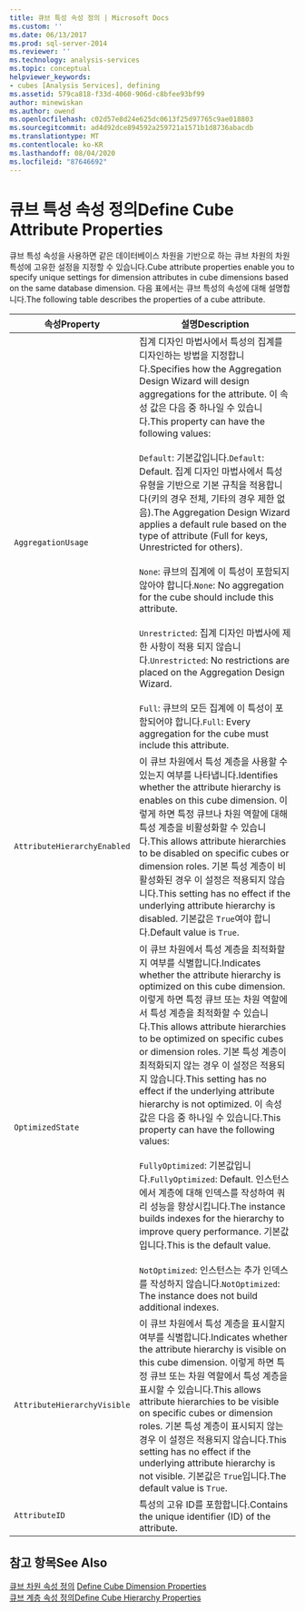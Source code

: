```yaml
---
title: 큐브 특성 속성 정의 | Microsoft Docs
ms.custom: ''
ms.date: 06/13/2017
ms.prod: sql-server-2014
ms.reviewer: ''
ms.technology: analysis-services
ms.topic: conceptual
helpviewer_keywords:
- cubes [Analysis Services], defining
ms.assetid: 579ca818-f33d-4060-906d-c8bfee93bf99
author: minewiskan
ms.author: owend
ms.openlocfilehash: c02d57e8d24e625dc0613f25d97765c9ae018803
ms.sourcegitcommit: ad4d92dce894592a259721a1571b1d8736abacdb
ms.translationtype: MT
ms.contentlocale: ko-KR
ms.lasthandoff: 08/04/2020
ms.locfileid: "87646692"
---
```

# <a name="define-cube-attribute-properties"></a><span data-ttu-id="8be18-102">큐브 특성 속성 정의</span><span class="sxs-lookup"><span data-stu-id="8be18-102">Define Cube Attribute Properties</span></span>
  <span data-ttu-id="8be18-103">큐브 특성 속성을 사용하면 같은 데이터베이스 차원을 기반으로 하는 큐브 차원의 차원 특성에 고유한 설정을 지정할 수 있습니다.</span><span class="sxs-lookup"><span data-stu-id="8be18-103">Cube attribute properties enable you to specify unique settings for dimension attributes in cube dimensions based on the same database dimension.</span></span> <span data-ttu-id="8be18-104">다음 표에서는 큐브 특성의 속성에 대해 설명합니다.</span><span class="sxs-lookup"><span data-stu-id="8be18-104">The following table describes the properties of a cube attribute.</span></span>  
  
|<span data-ttu-id="8be18-105">속성</span><span class="sxs-lookup"><span data-stu-id="8be18-105">Property</span></span>|<span data-ttu-id="8be18-106">설명</span><span class="sxs-lookup"><span data-stu-id="8be18-106">Description</span></span>|  
|--------------|-----------------|  
|`AggregationUsage`|<span data-ttu-id="8be18-107">집계 디자인 마법사에서 특성의 집계를 디자인하는 방법을 지정합니다.</span><span class="sxs-lookup"><span data-stu-id="8be18-107">Specifies how the Aggregation Design Wizard will design aggregations for the attribute.</span></span> <span data-ttu-id="8be18-108">이 속성 값은 다음 중 하나일 수 있습니다.</span><span class="sxs-lookup"><span data-stu-id="8be18-108">This property can have the following values:</span></span><br /><br /> <span data-ttu-id="8be18-109">`Default`: 기본값입니다.</span><span class="sxs-lookup"><span data-stu-id="8be18-109">`Default`: Default.</span></span> <span data-ttu-id="8be18-110">집계 디자인 마법사에서 특성 유형을 기반으로 기본 규칙을 적용합니다(키의 경우 전체, 기타의 경우 제한 없음).</span><span class="sxs-lookup"><span data-stu-id="8be18-110">The Aggregation Design Wizard applies a default rule based on the type of attribute (Full for keys, Unrestricted for others).</span></span><br /><br /> <span data-ttu-id="8be18-111">`None`: 큐브의 집계에 이 특성이 포함되지 않아야 합니다.</span><span class="sxs-lookup"><span data-stu-id="8be18-111">`None`: No aggregation for the cube should include this attribute.</span></span><br /><br /> <span data-ttu-id="8be18-112">`Unrestricted`: 집계 디자인 마법사에 제한 사항이 적용 되지 않습니다.</span><span class="sxs-lookup"><span data-stu-id="8be18-112">`Unrestricted`: No restrictions are placed on the Aggregation Design Wizard.</span></span><br /><br /> <span data-ttu-id="8be18-113">`Full`: 큐브의 모든 집계에 이 특성이 포함되어야 합니다.</span><span class="sxs-lookup"><span data-stu-id="8be18-113">`Full`: Every aggregation for the cube must include this attribute.</span></span>|  
|`AttributeHierarchyEnabled`|<span data-ttu-id="8be18-114">이 큐브 차원에서 특성 계층을 사용할 수 있는지 여부를 나타냅니다.</span><span class="sxs-lookup"><span data-stu-id="8be18-114">Identifies whether the attribute hierarchy is enables on this cube dimension.</span></span> <span data-ttu-id="8be18-115">이렇게 하면 특정 큐브나 차원 역할에 대해 특성 계층을 비활성화할 수 있습니다.</span><span class="sxs-lookup"><span data-stu-id="8be18-115">This allows attribute hierarchies to be disabled on specific cubes or dimension roles.</span></span> <span data-ttu-id="8be18-116">기본 특성 계층이 비활성화된 경우 이 설정은 적용되지 않습니다.</span><span class="sxs-lookup"><span data-stu-id="8be18-116">This setting has no effect if the underlying attribute hierarchy is disabled.</span></span> <span data-ttu-id="8be18-117">기본값은 `True`여야 합니다.</span><span class="sxs-lookup"><span data-stu-id="8be18-117">Default value is `True`.</span></span>|  
|`OptimizedState`|<span data-ttu-id="8be18-118">이 큐브 차원에서 특성 계층을 최적화할지 여부를 식별합니다.</span><span class="sxs-lookup"><span data-stu-id="8be18-118">Indicates whether the attribute hierarchy is optimized on this cube dimension.</span></span> <span data-ttu-id="8be18-119">이렇게 하면 특정 큐브 또는 차원 역할에서 특성 계층을 최적화할 수 있습니다.</span><span class="sxs-lookup"><span data-stu-id="8be18-119">This allows attribute hierarchies to be optimized on specific cubes or dimension roles.</span></span> <span data-ttu-id="8be18-120">기본 특성 계층이 최적화되지 않는 경우 이 설정은 적용되지 않습니다.</span><span class="sxs-lookup"><span data-stu-id="8be18-120">This setting has no effect if the underlying attribute hierarchy is not optimized.</span></span> <span data-ttu-id="8be18-121">이 속성 값은 다음 중 하나일 수 있습니다.</span><span class="sxs-lookup"><span data-stu-id="8be18-121">This property can have the following values:</span></span><br /><br /> <span data-ttu-id="8be18-122">`FullyOptimized`: 기본값입니다.</span><span class="sxs-lookup"><span data-stu-id="8be18-122">`FullyOptimized`: Default.</span></span> <span data-ttu-id="8be18-123">인스턴스에서 계층에 대해 인덱스를 작성하여 쿼리 성능을 향상시킵니다.</span><span class="sxs-lookup"><span data-stu-id="8be18-123">The instance builds indexes for the hierarchy to improve query performance.</span></span> <span data-ttu-id="8be18-124">기본값입니다.</span><span class="sxs-lookup"><span data-stu-id="8be18-124">This is the default value.</span></span><br /><br /> <span data-ttu-id="8be18-125">`NotOptimized`: 인스턴스는 추가 인덱스를 작성하지 않습니다.</span><span class="sxs-lookup"><span data-stu-id="8be18-125">`NotOptimized`: The instance does not build additional indexes.</span></span>|  
|`AttributeHierarchyVisible`|<span data-ttu-id="8be18-126">이 큐브 차원에서 특성 계층을 표시할지 여부를 식별합니다.</span><span class="sxs-lookup"><span data-stu-id="8be18-126">Indicates whether the attribute hierarchy is visible on this cube dimension.</span></span> <span data-ttu-id="8be18-127">이렇게 하면 특정 큐브 또는 차원 역할에서 특성 계층을 표시할 수 있습니다.</span><span class="sxs-lookup"><span data-stu-id="8be18-127">This allows attribute hierarchies to be visible on specific cubes or dimension roles.</span></span> <span data-ttu-id="8be18-128">기본 특성 계층이 표시되지 않는 경우 이 설정은 적용되지 않습니다.</span><span class="sxs-lookup"><span data-stu-id="8be18-128">This setting has no effect if the underlying attribute hierarchy is not visible.</span></span> <span data-ttu-id="8be18-129">기본값은 `True`입니다.</span><span class="sxs-lookup"><span data-stu-id="8be18-129">The default value is `True`.</span></span>|  
|`AttributeID`|<span data-ttu-id="8be18-130">특성의 고유 ID를 포함합니다.</span><span class="sxs-lookup"><span data-stu-id="8be18-130">Contains the unique identifier (ID) of the attribute.</span></span>|  
  
## <a name="see-also"></a><span data-ttu-id="8be18-131">참고 항목</span><span class="sxs-lookup"><span data-stu-id="8be18-131">See Also</span></span>  
 <span data-ttu-id="8be18-132">[큐브 차원 속성 정의](define-cube-dimension-properties.md) </span><span class="sxs-lookup"><span data-stu-id="8be18-132">[Define Cube Dimension Properties](define-cube-dimension-properties.md) </span></span>  
 [<span data-ttu-id="8be18-133">큐브 계층 속성 정의</span><span class="sxs-lookup"><span data-stu-id="8be18-133">Define Cube Hierarchy Properties</span></span>](define-cube-hierarchy-properties.md)  
  
  

